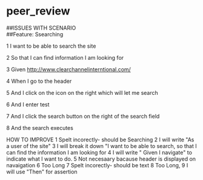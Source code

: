 # peer_review
##ISSUES WITH SCENARIO                                           
##Feature: Ssearching

1 I want to be able to search the site

2 So that I can find information I am looking for

3 Given http://www.clearchannelinterntional.com/

4 When I go to the header

5 And I click on the icon on the right which will let me search

6 And I enter test

7 And I click the search button on the right of the search field

8 And the search executes


  HOW TO IMPROVE
1 Spelt incorectly- should be Searching
2 I will write "As a user of the site"
3 I will break it down "I want to be able to search, so that I can find the   information I am looking for
4 I will write " Given I navigate" to indicate what I want to do.
5 Not necesaary bacause header is displayed on navaigation
6 Too Long
7 Spelt incorectly- should be text
8 Too Long,
9 I will use "Then" for assertion


